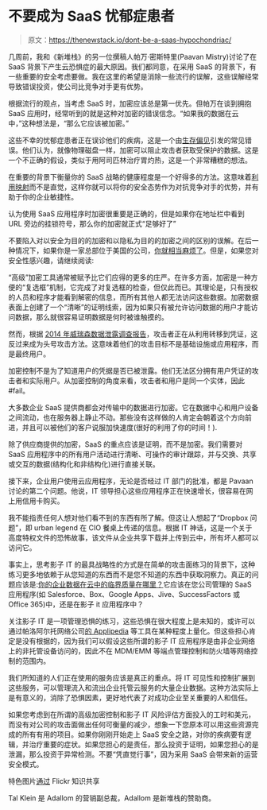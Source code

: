 # 不要成为 SaaS 忧郁症患者

> 原文：<https://thenewstack.io/dont-be-a-saas-hypochondriac/>

几周前，我和《新堆栈》的另一位撰稿人帕万·密斯特里(Paavan Mistry)讨论了在 SaaS 背景下产生云恐惧症的最大原因。我们都同意，在采用 SaaS 的背景下，有一些重要的安全考虑要做。我在这里的希望是消除一些流行的误解，这些误解经常导致错误投资，使公司比竞争对手更有优势。

根据流行的观点，当考虑 SaaS 时，加密应该总是第一优先。但帕万在谈到拥抱 SaaS 应用时，经常听到的就是这种对加密的错误信念。“如果我的数据在云中，”这种想法是，“那么它应该被加密。”

这些不幸的忧郁症患者正在误诊他们的疾病，这是一个由[生存偏见](https://en.wikipedia.org/wiki/Survivorship_bias)引发的常见错误。他们认为，就像物理磁盘一样，加密可以阻止攻击者获取受保护的数据。这是一个不正确的假设，类似于用阿司匹林治疗胃灼热，这是一个非常糟糕的想法。

在重要的背景下衡量你的 SaaS 战略的健康程度是一个好得多的方法。这意味着[利用映射](http://blog.gardeviance.org/2014/08/basic-rules-of-mapping.html)而不是直觉，这样你就可以将你的安全态势作为对抗竞争对手的优势，并有助于你的企业敏捷性。

认为使用 SaaS 应用程序时加密很重要是正确的，但是如果你在地址栏中看到 URL 旁边的挂锁符号，那么你的加密就正式“足够好了”

不要陷入对以安全为目的的加密和以隐私为目的的加密之间的区别的误解。在后一种情况下，如果你是一家总部位于美国的公司，[你就相当麻烦了](https://www.zdnet.com/microsoft-ordered-to-hand-over-overseas-email-throwing-eu-privacy-rights-in-the-fire-7000032210/)。但是，如果您对安全性感兴趣，请继续阅读:

“高级”加密工具通常被赋予比它们应得的更多的庄严。在许多方面，加密是一种方便的“复选框”机制，它完成了对复选框的检查，但仅此而已。其理论是，只有授权的人员和程序才能看到解密的信息，而所有其他人都无法访问这些数据。加密数据表面上创建了一个“清晰”的证明线索，因为如果只有被允许访问数据的用户才能访问数据，那么就很容易证明数据是何时被谁触摸的。

然而，根据 [2014 年威瑞森数据泄露调查报告](http://www.verizonenterprise.com/DBIR/2014/)，攻击者正在从利用转移到凭证，这反过来成为头号攻击方法。这意味着他们的攻击目标不是基础设施或应用程序，而是最终用户。

加密控制不是为了知道用户的凭据是否已被泄露。他们无法区分拥有用户凭证的攻击者和实际用户。从加密控制的角度来看，攻击者和用户是同一个实体，因此#fail。

大多数企业 SaaS 提供商都会对传输中的数据进行加密。它在数据中心和用户设备之间流动，也在服务器上静止不动。那些没有这样做的人肯定会朝着这个方向前进，并且可以被他们的客户说服加快速度(很好的利用了你的时间！).

除了供应商提供的加密，SaaS 的重点应该是证明，而不是加密。我们需要对 SaaS 应用程序中的所有用户活动进行清晰、可操作的审计跟踪，并与交换、共享或交互的数据(结构化和非结构化)进行直接关联。

接下来，企业用户使用云应用程序，无论是否经过 IT 部门的批准，都是 Pavaan 讨论的第二个问题。他说，IT 领导担心这些应用程序正在快速增长，很容易在网上用信用卡购买。

我不能指责任何人想对他们看不到的东西有所了解。但这让人想起了“Dropbox 问题”，即 urban legend 在 CIO 餐桌上传递的信息。根据 IT 神话，这是一个关于高度特权文件的恐怖故事，该文件从企业共享下载并上传到云中，所有坏人都可以访问它。

事实上，思考影子 IT 的最具战略性的方式是在简单的攻击面练习的背景下，这种练习更多地依赖于从您知道的东西而不是您不知道的东西中获取洞察力。真正的问题应该是:[你的企业数据在云中的临界质量在哪里？](https://thenewstack.io/shadow-it-is-a-red-herring/)它应该在您公司管理的 SaaS 应用程序(如 Salesforce、Box、Google Apps、Jive、SuccessFactors 或 Office 365)中，还是在影子 it 应用程序中？

关注影子 IT 是一项管理恐惧的练习，这些恐惧在很大程度上是未知的，或许可以通过帕洛阿尔托网络公司[的 Applipedia](https://applipedia.paloaltonetworks.com/) 等工具在某种程度上量化。但这些担心肯定是没有根据的，因为我们可以假设这些所谓的影子 IT 应用程序是由非企业网络上的非托管设备访问的，因此不在 MDM/EMM 等端点管理控制和防火墙等网络控制的范围内。

我们所知道的人们正在使用的服务应该是真正的重点。将 IT 可见性和控制扩展到这些服务，可以管理流入和流出企业托管云服务的大量企业数据。这种方法实际上是有意义的，消除了恐惧因素，更好地代表了对成功企业至关重要的人和信任。

如果您考虑到在所谓的高级加密控制和影子 IT 风险评估方面投入的工时和美元，而没有对公司的攻击面做出任何可衡量的减少，想象一下您原本可以用这些资源完成的所有有用的项目。如果你刚刚开始走上 SaaS 安全之路，对你的疾病要有逻辑，并治疗重要的症状。如果您担心的是责任，那么投资于证明，如果您担心的是泄漏，那么投资于异常检测。不要“凭直觉行事”，因为采用 SaaS 会带来新的运营安全模式。

特色图片[通过](https://www.flickr.com/photos/jdhancock/9004372146/in/photolist-eHFL8C-bstEdt-623ByY-4scW55-8pnBHH-o6e8M9-mCZXFx-ejBWvL-8qWKuB-djVefE-m7HNG4-9hu7yA-6JERYF-oHpoVM-be8moT-8bT2Js-oqUuy9-54MKhE-7weqDw-dnZijv-7wne8L-bceqdx-aT3Gun-aT3Gq2-7UUtGU-2anrQ6-rscRD-aT3GeZ-nzcaD2-aT3Gke-fknkoa-dn5qCp-fc3hgQ-bj8JTa-62CKiZ-5CjLbH-ow4YYx-oxPK7i-3bSEMh-4rYHPa-5JcBkJ-9jTGP3-aVuDhX-54mb11-aB8LiB-a5ngst-5FrtU2-3szake-7X9EFw-cXvTSs) Flickr 知识共享

Tal Klein 是 Adallom 的营销副总裁，Adallom 是新堆栈的赞助商。

<svg xmlns:xlink="http://www.w3.org/1999/xlink" viewBox="0 0 68 31" version="1.1"><title>Group</title> <desc>Created with Sketch.</desc></svg>